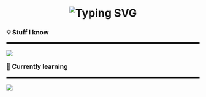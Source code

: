 <h1 align="center">
  <img src="https://readme-typing-svg.herokuapp.com?font=Fira+Code&size=32&duration=3000&pause=1000&color=00FF00&center=true&vCenter=true&width=300&lines=Hello+I'm+Filip" alt="Typing SVG" />
</h1>

<h3>
💡 Stuff I know
  <hr style="height:4px;">

<img src="https://skillicons.dev/icons?i=python" />



📘 Currently learning
<hr style="height:4px;">

<img src="https://skillicons.dev/icons?i=java" />
</h3>

<!--
**silentmower/silentmower** is a ✨ _special_ ✨ repository because its `README.md` (this file) appears on your GitHub profile.

Here are some ideas to get you started:

- 🔭 I’m currently working on ...
- 🌱 I’m currently learning ...
- 👯 I’m looking to collaborate on ...
- 🤔 I’m looking for help with ...
- 💬 Ask me about ...
- 📫 How to reach me: ...
- 😄 Pronouns: ...
- ⚡ Fun fact: ...
-->

